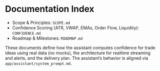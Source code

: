 # Documentation Index

- Scope & Principles: `SCOPE.md`
- Confidence Scoring (ATR, VWAP, EMAs, Order Flow, Liquidity): `CONFIDENCE.md`
- Roadmap & Milestones: `ROADMAP.md`

These documents define how the assistant computes confidence for trade ideas using real data (no mocks), the architecture for realtime streaming and alerts, and the delivery plan. The assistant’s behavior is aligned via `app/assistant/system_prompt.md`.
